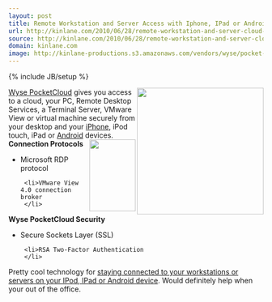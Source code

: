 ```yaml
---
layout: post
title: Remote Workstation and Server Access with Iphone, IPad or Android
url: http://kinlane.com/2010/06/28/remote-workstation-and-server-cloud-access-with-iphone-ipad-or-android/
source: http://kinlane.com/2010/06/28/remote-workstation-and-server-cloud-access-with-iphone-ipad-or-android/
domain: kinlane.com
image: http://kinlane-productions.s3.amazonaws.com/vendors/wyse/pocket-cloud.PNG
---
```

{% include JB/setup %}<p>
     <a href="http://www.wyse.com/products/software/pocketcloud/index.asp"
        target="_blank"><img class="alignnone c1"
          title="Wyse Pocket Cloud"
          src="http://kinlane-productions.s3.amazonaws.com/vendors/wyse/pocket-cloud.PNG"
          alt=""
          width="250"
          align="right" />Wyse PocketCloud</a> gives you access to a cloud, your PC, Remote Desktop Services, a Terminal Server, VMware View or virtual machine securely from your desktop and your <a href="http://www.kinlane.com/category/mobile/iphone/"
        target="_blank">iPhone</a>, iPod touch, iPad or <a href="http://www.kinlane.com/category/android/">Android</a> devices. <strong>Connection Protocols</strong><img class="alignnone c2"
        title="Pocketcloud - Iphone"
        src="http://kinlane-productions.s3.amazonaws.com/vendors/wyse/pocketcloud-iphone.jpg"
        alt=""
        width="91"
        height="142"
        align="right" />
</p>

<ul class="mainlist">
     <li>Microsoft RDP protocol
     </li>

     <li>VMware View 4.0 connection broker
     </li>
</ul>

<p>
     <strong>Wyse PocketCloud Security</strong>
</p>

<ul class="mainlist">
     <li>Secure Sockets Layer (SSL)
     </li>

     <li>RSA Two-Factor Authentication
     </li>
</ul>

<p>
     Pretty cool technology for <a href="http://www.wyse.com/products/software/pocketcloud/index.asp"
        target="_blank">staying connected to your workstations or servers on your IPod, IPad or Android device</a>. Would definitely help when your out of the office.
</p>